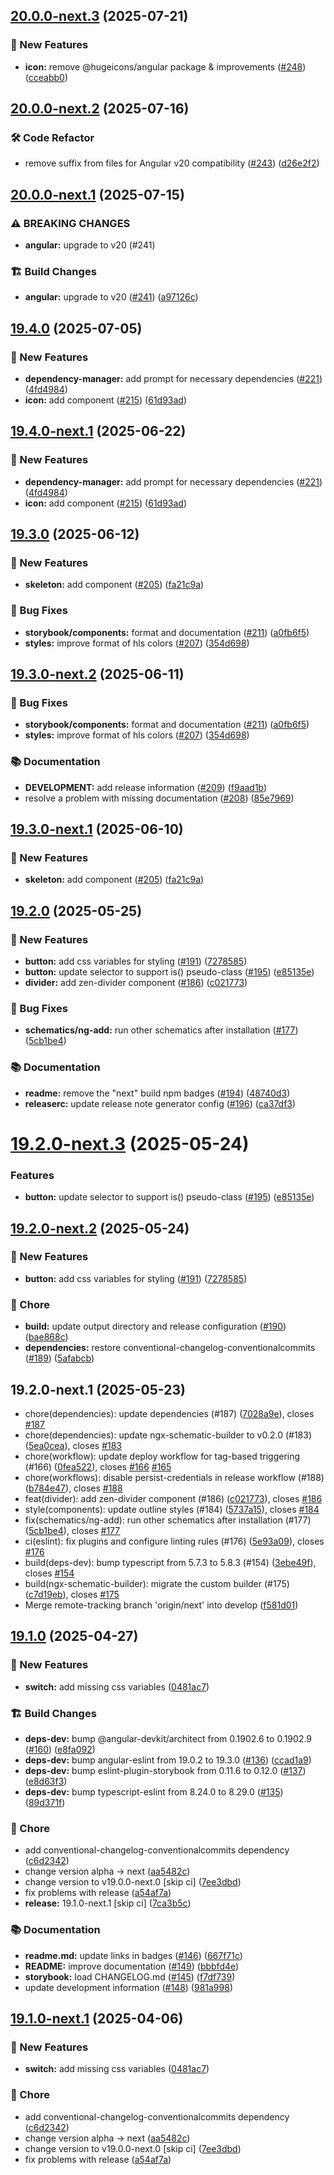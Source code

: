 ## [20.0.0-next.3](https://github.com/kstepien3/ng-zen/compare/v20.0.0-next.2...v20.0.0-next.3) (2025-07-21)

### 🚀 New Features

* **icon:** remove @hugeicons/angular package & improvements ([#248](https://github.com/kstepien3/ng-zen/issues/248)) ([cceabb0](https://github.com/kstepien3/ng-zen/commit/cceabb036f092170da66724d29ffca8ccd702983))

## [20.0.0-next.2](https://github.com/kstepien3/ng-zen/compare/v20.0.0-next.1...v20.0.0-next.2) (2025-07-16)

### 🛠️ Code Refactor

* remove suffix from files for Angular v20 compatibility ([#243](https://github.com/kstepien3/ng-zen/issues/243)) ([d26e2f2](https://github.com/kstepien3/ng-zen/commit/d26e2f2faeb052b8f984f82a59e7d95248b2964b))

## [20.0.0-next.1](https://github.com/kstepien3/ng-zen/compare/v19.4.0...v20.0.0-next.1) (2025-07-15)

### ⚠ BREAKING CHANGES

* **angular:** upgrade to v20 (#241)

### 🏗️ Build Changes

* **angular:** upgrade to v20 ([#241](https://github.com/kstepien3/ng-zen/issues/241)) ([a97126c](https://github.com/kstepien3/ng-zen/commit/a97126cbe780cb6fca9fe6c7944aa70cb86b5273))

## [19.4.0](https://github.com/kstepien3/ng-zen/compare/v19.3.0...v19.4.0) (2025-07-05)

### 🚀 New Features

* **dependency-manager:** add prompt for necessary dependencies ([#221](https://github.com/kstepien3/ng-zen/issues/221)) ([4fd4984](https://github.com/kstepien3/ng-zen/commit/4fd4984cfc52f96b5f915bbc4550185125792c50))
* **icon:** add component ([#215](https://github.com/kstepien3/ng-zen/issues/215)) ([61d93ad](https://github.com/kstepien3/ng-zen/commit/61d93ad67022f465e77e71c4dcf465aaf5ab0648))

## [19.4.0-next.1](https://github.com/kstepien3/ng-zen/compare/v19.3.0...v19.4.0-next.1) (2025-06-22)

### 🚀 New Features

* **dependency-manager:** add prompt for necessary dependencies ([#221](https://github.com/kstepien3/ng-zen/issues/221)) ([4fd4984](https://github.com/kstepien3/ng-zen/commit/4fd4984cfc52f96b5f915bbc4550185125792c50))
* **icon:** add component ([#215](https://github.com/kstepien3/ng-zen/issues/215)) ([61d93ad](https://github.com/kstepien3/ng-zen/commit/61d93ad67022f465e77e71c4dcf465aaf5ab0648))

## [19.3.0](https://github.com/kstepien3/ng-zen/compare/v19.2.0...v19.3.0) (2025-06-12)

### 🚀 New Features

* **skeleton:** add component ([#205](https://github.com/kstepien3/ng-zen/issues/205)) ([fa21c9a](https://github.com/kstepien3/ng-zen/commit/fa21c9a440ce918d521c12cd9e9eec17cade60cd))

### 🐛 Bug Fixes

* **storybook/components:** format and documentation ([#211](https://github.com/kstepien3/ng-zen/issues/211)) ([a0fb6f5](https://github.com/kstepien3/ng-zen/commit/a0fb6f576e1c47509ba2aed4cd4314dace894366))
* **styles:** improve format of hls colors ([#207](https://github.com/kstepien3/ng-zen/issues/207)) ([354d698](https://github.com/kstepien3/ng-zen/commit/354d6989507ba86397268012f6a53002c2e02297))

## [19.3.0-next.2](https://github.com/kstepien3/ng-zen/compare/v19.3.0-next.1...v19.3.0-next.2) (2025-06-11)

### 🐛 Bug Fixes

* **storybook/components:** format and documentation ([#211](https://github.com/kstepien3/ng-zen/issues/211)) ([a0fb6f5](https://github.com/kstepien3/ng-zen/commit/a0fb6f576e1c47509ba2aed4cd4314dace894366))
* **styles:** improve format of hls colors ([#207](https://github.com/kstepien3/ng-zen/issues/207)) ([354d698](https://github.com/kstepien3/ng-zen/commit/354d6989507ba86397268012f6a53002c2e02297))

### 📚 Documentation

* **DEVELOPMENT:** add release information ([#209](https://github.com/kstepien3/ng-zen/issues/209)) ([f9aad1b](https://github.com/kstepien3/ng-zen/commit/f9aad1b8be3d7d633c41ad9cff4bf3c6b93ad0f4))
* resolve a problem with missing documentation ([#208](https://github.com/kstepien3/ng-zen/issues/208)) ([85e7969](https://github.com/kstepien3/ng-zen/commit/85e7969c23b6b7bd2039e9cfdc336dc8da6edcc1))

## [19.3.0-next.1](https://github.com/kstepien3/ng-zen/compare/v19.2.0...v19.3.0-next.1) (2025-06-10)

### 🚀 New Features

* **skeleton:** add component ([#205](https://github.com/kstepien3/ng-zen/issues/205)) ([fa21c9a](https://github.com/kstepien3/ng-zen/commit/fa21c9a440ce918d521c12cd9e9eec17cade60cd))

## [19.2.0](https://github.com/kstepien3/ng-zen/compare/v19.1.0...v19.2.0) (2025-05-25)

### 🚀 New Features

* **button:** add css variables for styling ([#191](https://github.com/kstepien3/ng-zen/issues/191)) ([7278585](https://github.com/kstepien3/ng-zen/commit/7278585c642a01468c2ef85dc39f3e767287ccf7))
* **button:** update selector to support is() pseudo-class ([#195](https://github.com/kstepien3/ng-zen/issues/195)) ([e85135e](https://github.com/kstepien3/ng-zen/commit/e85135ef45c7a38b5597624254c7b0adae6e4db4))
* **divider:** add zen-divider component ([#186](https://github.com/kstepien3/ng-zen/issues/186)) ([c021773](https://github.com/kstepien3/ng-zen/commit/c0217732a99efd1a68d23ed5e44d8da9e5344fdb))

### 🐛 Bug Fixes

* **schematics/ng-add:** run other schematics after installation ([#177](https://github.com/kstepien3/ng-zen/issues/177)) ([5cb1be4](https://github.com/kstepien3/ng-zen/commit/5cb1be4ce4cbeb7e5341baf937db135c16caad18))

### 📚 Documentation

* **readme:** remove the "next" build npm badges ([#194](https://github.com/kstepien3/ng-zen/issues/194)) ([48740d3](https://github.com/kstepien3/ng-zen/commit/48740d3c9ff3f3619e6f56baba8b933ba31498b3))
* **releaserc:** update release note generator config ([#196](https://github.com/kstepien3/ng-zen/issues/196)) ([ca37df3](https://github.com/kstepien3/ng-zen/commit/ca37df375bf566476ec16c4cf10121f0d59c5c70))

# [19.2.0-next.3](https://github.com/kstepien3/ng-zen/compare/v19.2.0-next.2...v19.2.0-next.3) (2025-05-24)


### Features

* **button:** update selector to support is() pseudo-class ([#195](https://github.com/kstepien3/ng-zen/issues/195)) ([e85135e](https://github.com/kstepien3/ng-zen/commit/e85135ef45c7a38b5597624254c7b0adae6e4db4))

## [19.2.0-next.2](https://github.com/kstepien3/ng-zen/compare/v19.2.0-next.1...v19.2.0-next.2) (2025-05-24)

### 🚀 New Features

* **button:** add css variables for styling ([#191](https://github.com/kstepien3/ng-zen/issues/191)) ([7278585](https://github.com/kstepien3/ng-zen/commit/7278585c642a01468c2ef85dc39f3e767287ccf7))

### 🧹 Chore

* **build:** update output directory and release configuration ([#190](https://github.com/kstepien3/ng-zen/issues/190)) ([bae868c](https://github.com/kstepien3/ng-zen/commit/bae868cf00481a685fc02ee73a34ab4b787e9e67))
* **dependencies:** restore conventional-changelog-conventionalcommits ([#189](https://github.com/kstepien3/ng-zen/issues/189)) ([5afabcb](https://github.com/kstepien3/ng-zen/commit/5afabcb1050da49404ed89a83fee57af1872b729))

## 19.2.0-next.1 (2025-05-23)

* chore(dependencies): update dependencies (#187) ([7028a9e](https://github.com/kstepien3/ng-zen/commit/7028a9e)), closes [#187](https://github.com/kstepien3/ng-zen/issues/187)
* chore(dependencies): update ngx-schematic-builder to v0.2.0 (#183) ([5ea0cea](https://github.com/kstepien3/ng-zen/commit/5ea0cea)), closes [#183](https://github.com/kstepien3/ng-zen/issues/183)
* chore(workflow): update deploy workflow for tag-based triggering (#166) ([0fea522](https://github.com/kstepien3/ng-zen/commit/0fea522)), closes [#166](https://github.com/kstepien3/ng-zen/issues/166) [#165](https://github.com/kstepien3/ng-zen/issues/165)
* chore(workflows): disable persist-credentials in release workflow (#188) ([b784e47](https://github.com/kstepien3/ng-zen/commit/b784e47)), closes [#188](https://github.com/kstepien3/ng-zen/issues/188)
* feat(divider): add zen-divider component (#186) ([c021773](https://github.com/kstepien3/ng-zen/commit/c021773)), closes [#186](https://github.com/kstepien3/ng-zen/issues/186)
* style(components): update outline styles (#184) ([5737a15](https://github.com/kstepien3/ng-zen/commit/5737a15)), closes [#184](https://github.com/kstepien3/ng-zen/issues/184)
* fix(schematics/ng-add): run other schematics after installation (#177) ([5cb1be4](https://github.com/kstepien3/ng-zen/commit/5cb1be4)), closes [#177](https://github.com/kstepien3/ng-zen/issues/177)
* ci(eslint): fix plugins and configure linting rules (#176) ([5e93a09](https://github.com/kstepien3/ng-zen/commit/5e93a09)), closes [#176](https://github.com/kstepien3/ng-zen/issues/176)
* build(deps-dev): bump typescript from 5.7.3 to 5.8.3 (#154) ([3ebe49f](https://github.com/kstepien3/ng-zen/commit/3ebe49f)), closes [#154](https://github.com/kstepien3/ng-zen/issues/154)
* build(ngx-schematic-builder): migrate the custom builder (#175) ([c7d19eb](https://github.com/kstepien3/ng-zen/commit/c7d19eb)), closes [#175](https://github.com/kstepien3/ng-zen/issues/175)
* Merge remote-tracking branch 'origin/next' into develop ([f581d01](https://github.com/kstepien3/ng-zen/commit/f581d01))

## [19.1.0](https://github.com/kstepien3/ng-zen/compare/v19.0.0...v19.1.0) (2025-04-27)

### 🚀 New Features

* **switch:** add missing css variables ([0481ac7](https://github.com/kstepien3/ng-zen/commit/0481ac7d735eba4ee47fbc6a69cdee643f5b9b4c))

### 🏗️ Build Changes

* **deps-dev:** bump @angular-devkit/architect from 0.1902.6 to 0.1902.9 ([#160](https://github.com/kstepien3/ng-zen/issues/160)) ([e8fa092](https://github.com/kstepien3/ng-zen/commit/e8fa092e8aefcd15f4fb5755e150b2834d359fb4))
* **deps-dev:** bump angular-eslint from 19.0.2 to 19.3.0 ([#136](https://github.com/kstepien3/ng-zen/issues/136)) ([ccad1a9](https://github.com/kstepien3/ng-zen/commit/ccad1a903bbd8edf37571f764dded81ea5fe29aa))
* **deps-dev:** bump eslint-plugin-storybook from 0.11.6 to 0.12.0 ([#137](https://github.com/kstepien3/ng-zen/issues/137)) ([e8d63f3](https://github.com/kstepien3/ng-zen/commit/e8d63f3ec9d7f0af1a4cb7e2ceb3ff2843af43ad))
* **deps-dev:** bump typescript-eslint from 8.24.0 to 8.29.0 ([#135](https://github.com/kstepien3/ng-zen/issues/135)) ([89d371f](https://github.com/kstepien3/ng-zen/commit/89d371f73f711848c548c32e8c1d5201f80c3073))

### 🧹 Chore

* add conventional-changelog-conventionalcommits dependency ([c6d2342](https://github.com/kstepien3/ng-zen/commit/c6d23422c5866645b520f55dc3c10700fc268d06))
* change version alpha -> next ([aa5482c](https://github.com/kstepien3/ng-zen/commit/aa5482cd504a89e60eae07f6a3ea343ca8886e57))
* change version to v19.0.0-next.0 [skip ci] ([7ee3dbd](https://github.com/kstepien3/ng-zen/commit/7ee3dbd6d22a3d24c85fba0978c127f28c9248d4))
* fix problems with release ([a54af7a](https://github.com/kstepien3/ng-zen/commit/a54af7aa33259bb904df707f8450b39a1f8e00c9))
* **release:** 19.1.0-next.1 [skip ci] ([7ca3b5c](https://github.com/kstepien3/ng-zen/commit/7ca3b5c989121b41c95c261236b5c89409c83210))

### 📚 Documentation

* **readme.md:** update links in badges ([#146](https://github.com/kstepien3/ng-zen/issues/146)) ([667f71c](https://github.com/kstepien3/ng-zen/commit/667f71c3891764f12d7b025e4b0c7e9ea872d00b))
* **README:** improve documentation ([#149](https://github.com/kstepien3/ng-zen/issues/149)) ([bbbfd4e](https://github.com/kstepien3/ng-zen/commit/bbbfd4e592907c6c544e9004d104842df5475fab))
* **storybook:** load CHANGELOG.md ([#145](https://github.com/kstepien3/ng-zen/issues/145)) ([f7df739](https://github.com/kstepien3/ng-zen/commit/f7df739ba88d4ffc1a63dea6bdec2bb3112933d0))
* update development information ([#148](https://github.com/kstepien3/ng-zen/issues/148)) ([981a998](https://github.com/kstepien3/ng-zen/commit/981a9981385d22d763fe63bfcf075970bec4495d))

## [19.1.0-next.1](https://github.com/kstepien3/ng-zen/compare/v19.0.0...v19.1.0-next.1) (2025-04-06)

### 🚀 New Features

* **switch:** add missing css variables ([0481ac7](https://github.com/kstepien3/ng-zen/commit/0481ac7d735eba4ee47fbc6a69cdee643f5b9b4c))

### 🧹 Chore

* add conventional-changelog-conventionalcommits dependency ([c6d2342](https://github.com/kstepien3/ng-zen/commit/c6d23422c5866645b520f55dc3c10700fc268d06))
* change version alpha -> next ([aa5482c](https://github.com/kstepien3/ng-zen/commit/aa5482cd504a89e60eae07f6a3ea343ca8886e57))
* change version to v19.0.0-next.0 [skip ci] ([7ee3dbd](https://github.com/kstepien3/ng-zen/commit/7ee3dbd6d22a3d24c85fba0978c127f28c9248d4))
* fix problems with release ([a54af7a](https://github.com/kstepien3/ng-zen/commit/a54af7aa33259bb904df707f8450b39a1f8e00c9))
